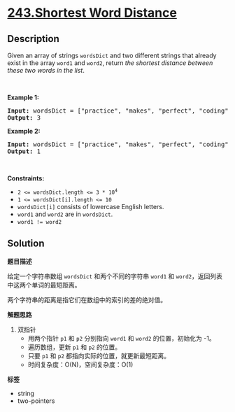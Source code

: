 # [243.Shortest Word Distance](https://leetcode.com/problems/shortest-word-distance/description/)

## Description

<p>Given an array of strings <code>wordsDict</code> and two different strings that already exist in the array <code>word1</code> and <code>word2</code>, return <em>the shortest distance between these two words in the list</em>.</p>

<p>&nbsp;</p>
<p><strong class="example">Example 1:</strong></p>

<pre>
<strong>Input:</strong> wordsDict = [&quot;practice&quot;, &quot;makes&quot;, &quot;perfect&quot;, &quot;coding&quot;, &quot;makes&quot;], word1 = &quot;coding&quot;, word2 = &quot;practice&quot;
<strong>Output:</strong> 3
</pre>

<p><strong class="example">Example 2:</strong></p>

<pre>
<strong>Input:</strong> wordsDict = [&quot;practice&quot;, &quot;makes&quot;, &quot;perfect&quot;, &quot;coding&quot;, &quot;makes&quot;], word1 = &quot;makes&quot;, word2 = &quot;coding&quot;
<strong>Output:</strong> 1
</pre>

<p>&nbsp;</p>
<p><strong>Constraints:</strong></p>

<ul>
  <li><code>2 &lt;= wordsDict.length &lt;= 3 * 10<sup>4</sup></code></li>
  <li><code>1 &lt;= wordsDict[i].length &lt;= 10</code></li>
  <li><code>wordsDict[i]</code> consists of lowercase English letters.</li>
  <li><code>word1</code> and <code>word2</code> are in <code>wordsDict</code>.</li>
  <li><code>word1 != word2</code></li>
</ul>

## Solution

**题目描述**

给定一个字符串数组 `wordsDict` 和两个不同的字符串 `word1` 和 `word2`，返回列表中这两个单词的最短距离。

两个字符串的距离是指它们在数组中的索引的差的绝对值。

**解题思路**

1. 双指针
   - 用两个指针 `p1` 和 `p2` 分别指向 `word1` 和 `word2` 的位置，初始化为 -1。
   - 遍历数组，更新 `p1` 和 `p2` 的位置。
   - 只要 `p1` 和 `p2` 都指向实际的位置，就更新最短距离。
   - 时间复杂度：O(N)，空间复杂度：O(1)

**标签**

- string
- two-pointers
